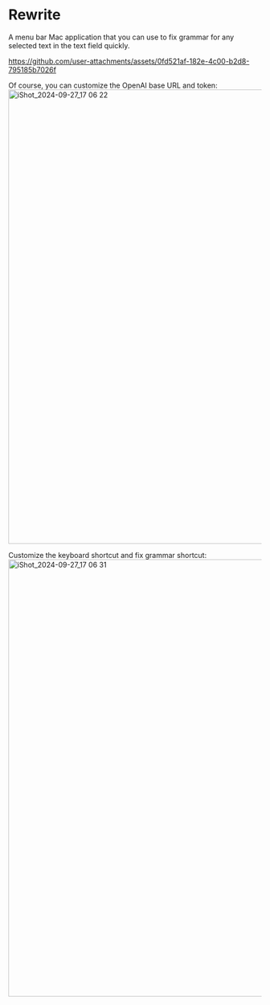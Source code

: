 # Rewrite
A menu bar Mac application that you can use to fix grammar for any selected text in the text field quickly.

https://github.com/user-attachments/assets/0fd521af-182e-4c00-b2d8-795185b7026f

Of course, you can customize the OpenAI base URL and token:
<img width="904" alt="iShot_2024-09-27_17 06 22" src="https://github.com/user-attachments/assets/d3a4575f-274f-4227-89b2-df3abd0c21ca">

Customize the keyboard shortcut and fix grammar shortcut:
<img width="870" alt="iShot_2024-09-27_17 06 31" src="https://github.com/user-attachments/assets/5adc5656-f345-4679-afce-478d7f411e16">





